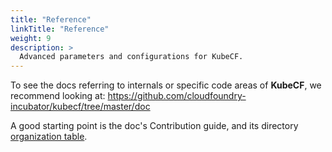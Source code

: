 ```yaml
---
title: "Reference"
linkTitle: "Reference"
weight: 9
description: >
  Advanced parameters and configurations for KubeCF.
---
```


To see the docs referring to internals or specific code areas of **KubeCF**, we
recommend looking at:
  https://github.com/cloudfoundry-incubator/kubecf/tree/master/doc

A good starting point is the doc's Contribution guide, and its directory
[organization table](https://github.com/cloudfoundry-incubator/kubecf/blob/master/doc/Contribute.md#source-organization).
